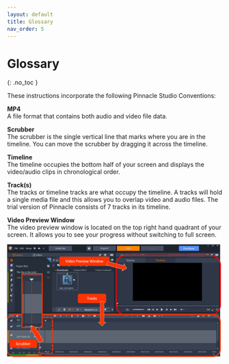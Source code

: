 ```yaml
---
layout: default
title: Glossary
nav_order: 5
---
```


# Glossary
{: .no_toc } 

These instructions incorporate the following Pinnacle Studio Conventions: 

**MP4**  
A file format that contains both audio and video file data. 

**Scrubber**  
The scrubber is the single vertical line that marks where you are in the timeline. You can move the 
scrubber by dragging it across the timeline.  

**Timeline**  
The timeline occupies the bottom half of your screen and displays the video/audio clips in chronological order. 

**Track(s)**  
The tracks or timeline tracks are what occupy the timeline. A tracks will hold a single media file 
and this allows you to overlap video and audio files. The trial version of Pinnacle consists of 7 tracks in its timeline. 

**Video Preview Window**  
The video preview window is located on the top right hand quadrant of your screen.
It allows you to see your progress without switching to full screen. 

![](images/pinnacle_conventions.png)